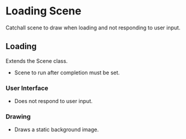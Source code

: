 # Loading Scene

Catchall scene to draw when loading and not responding to user input.

## Loading

Extends the Scene class.

* Scene to run after completion must be set.

### User Interface

* Does not respond to user input.

### Drawing

* Draws a static background image.
